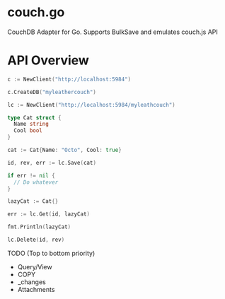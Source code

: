 couch.go
========

CouchDB Adapter for Go. Supports BulkSave and emulates couch.js API

API Overview
============

```go
c := NewClient("http://localhost:5984")

c.CreateDB("myleathercouch")

lc := NewClient("http://localhost:5984/myleathcouch")

type Cat struct {
  Name string
  Cool bool
}

cat := Cat{Name: "Octo", Cool: true}

id, rev, err := lc.Save(cat)

if err != nil {
  // Do whatever
}

lazyCat := Cat{}

err := lc.Get(id, lazyCat)

fmt.Println(lazyCat)

lc.Delete(id, rev)
```

TODO (Top to bottom priority)
* Query/View
* COPY
* _changes
* Attachments
